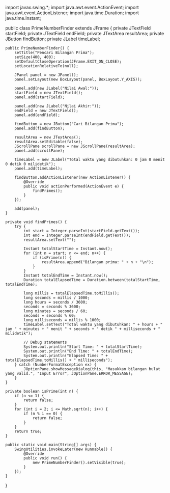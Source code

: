 import javax.swing.*;
import java.awt.event.ActionEvent;
import java.awt.event.ActionListener;
import java.time.Duration;
import java.time.Instant;

public class PrimeNumberFinder extends JFrame {
    private JTextField startField;
    private JTextField endField;
    private JTextArea resultArea;
    private JButton findButton;
    private JLabel timeLabel;

    public PrimeNumberFinder() {
        setTitle("Pencari Bilangan Prima");
        setSize(400, 400);
        setDefaultCloseOperation(JFrame.EXIT_ON_CLOSE);
        setLocationRelativeTo(null);

        JPanel panel = new JPanel();
        panel.setLayout(new BoxLayout(panel, BoxLayout.Y_AXIS));

        panel.add(new JLabel("Nilai Awal:"));
        startField = new JTextField();
        panel.add(startField);

        panel.add(new JLabel("Nilai Akhir:"));
        endField = new JTextField();
        panel.add(endField);

        findButton = new JButton("Cari Bilangan Prima");
        panel.add(findButton);

        resultArea = new JTextArea();
        resultArea.setEditable(false);
        JScrollPane scrollPane = new JScrollPane(resultArea);
        panel.add(scrollPane);

        timeLabel = new JLabel("Total waktu yang dibutuhkan: 0 jam 0 menit 0 detik 0 milidetik");
        panel.add(timeLabel);

        findButton.addActionListener(new ActionListener() {
            @Override
            public void actionPerformed(ActionEvent e) {
                findPrimes();
            }
        });

        add(panel);
    }

    private void findPrimes() {
        try {
            int start = Integer.parseInt(startField.getText());
            int end = Integer.parseInt(endField.getText());
            resultArea.setText("");

            Instant totalStartTime = Instant.now();
            for (int n = start; n <= end; n++) {
                if (isPrime(n)) {
                    resultArea.append("Bilangan prima: " + n + "\n");
                }
            }
            Instant totalEndTime = Instant.now();
            Duration totalElapsedTime = Duration.between(totalStartTime, totalEndTime);

            long millis = totalElapsedTime.toMillis();
            long seconds = millis / 1000;
            long hours = seconds / 3600;
            seconds = seconds % 3600;
            long minutes = seconds / 60;
            seconds = seconds % 60;
            long milliseconds = millis % 1000;
            timeLabel.setText("Total waktu yang dibutuhkan: " + hours + " jam " + minutes + " menit " + seconds + " detik " + milliseconds + " milidetik");

            // Debug statements
            System.out.println("Start Time: " + totalStartTime);
            System.out.println("End Time: " + totalEndTime);
            System.out.println("Elapsed Time: " + totalElapsedTime.toMillis() + " milliseconds");
        } catch (NumberFormatException ex) {
            JOptionPane.showMessageDialog(this, "Masukkan bilangan bulat yang valid.", "Input Error", JOptionPane.ERROR_MESSAGE);
        }
    }

    private boolean isPrime(int n) {
        if (n <= 1) {
            return false;
        }
        for (int i = 2; i <= Math.sqrt(n); i++) {
            if (n % i == 0) {
                return false;
            }
        }
        return true;
    }

    public static void main(String[] args) {
        SwingUtilities.invokeLater(new Runnable() {
            @Override
            public void run() {
                new PrimeNumberFinder().setVisible(true);
            }
        });
    }
}
